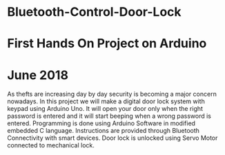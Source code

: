 # Bluetooth-Control-Door-Lock
# First Hands On Project on Arduino 
# June 2018

As thefts are increasing day by day security is becoming a major concern nowadays. 
In this project we will make a digital door lock system with keypad using Arduino Uno.
 It will open your door only when the right password is entered and it will start beeping when a wrong password is entered.
Programming is done using Arduino Software in modified embedded C language.
Instructions are provided through Bluetooth Connectivity with smart devices.
Door lock is unlocked using Servo Motor connected to mechanical lock.
